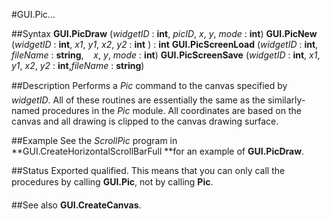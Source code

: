 
#GUI.Pic...

##Syntax
**GUI.PicDraw** (*widgetID* : **int**, *picID*, *x*, *y*, *mode* : **int**)
**GUI.PicNew** (*widgetID* : **int**, *x1*, *y1*, *x2*, *y2* : **int** ) : **int**
**GUI.PicScreenLoad** (*widgetID* : **int**, *fileName* : **string**,    *x*, *y*, *mode* : **int**)
**GUI.PicScreenSave** (*widgetID* : **int**, *x1*, *y1*, *x2*, *y2* : **int**,*fileName* : **string**)

##Description
Performs a *Pic* command to the canvas specified by *widgetID*.
All of these routines are essentially the same as the similarly-named procedures in the *Pic* module. All coordinates are based on the canvas and all drawing is clipped to the canvas drawing surface. 

##Example
See the *ScrollPic* program in **GUI.CreateHorizontalScrollBarFull **for an example of **GUI.PicDraw**.

##Status
Exported qualified.
This means that you can only call the procedures by calling **GUI.Pic**, not by calling **Pic**.

##See also
**GUI.CreateCanvas**.
